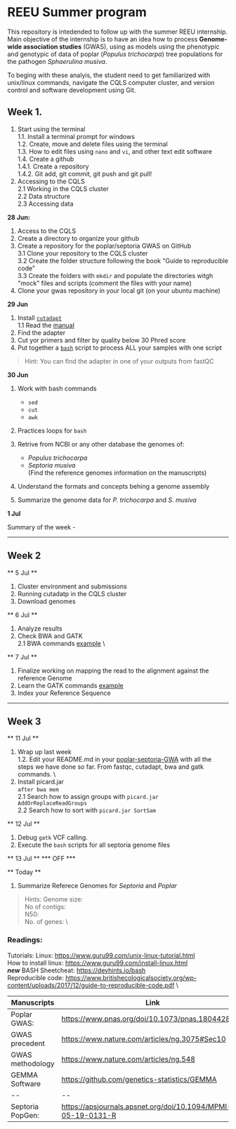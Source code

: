 # REEU Summer program

This repository is intedended to follow up with the summer REEU internship. 
Main objective of the internship is to have an idea how to process **Genome-wide association studies** (GWAS), using as models using the phenotypic and genotypic of data of poplar (_Populus trichocarpa_) tree populations for the pathogen _Sphaerulina musiva_.

To beging with these analyis, the student need to get familiarized with unix/linux commands, navigate the CQLS computer cluster, and version control and software development using Git.

## Week 1.
1. Start using the terminal \
1.1. Install a terminal prompt for windows \
1.2. Create, move and delete files using the terminal \
1.3. How to edit files using `nano` and `vi`, and other text edit software \
1.4. Create a github \
1.4.1. Create a repository \
1.4.2. Git add, git commit, git push and git pull! 
2. Accessing to the CQLS \
2.1 Working in the CQLS cluster \
2.2 Data structure \
2.3 Accessing data 


**28 Jun:**
1. Access to the CQLS 
2. Create a directory to organize your github 
3. Create a repository for the poplar/septoria GWAS on GitHub \
3.1 Clone your repository to the CQLS cluster \
3.2 Create the folder structure following the book "Guide to reproducible code" \
3.3 Create the folders with `mkdir` and populate the directories witgh "mock" files and scripts (comment the files with your name) 
4. Clone your gwas repository in your local git (on your ubuntu machine)

**29 Jun**
1. Install [`cutadapt`](https://cutadapt.readthedocs.io/en/stable/) \
1.1 Read the [manual](https://cutadapt.readthedocs.io/en/stable/guide.html) 
2. Find the adapter 
3. Cut yor primers and filter by quality below 30 Phred score
4. Put together a [`bash`](https://www.gnu.org/software/bash/) script to process ALL your samples with one script
> Hint: You can find the adapter in one of your outputs from fastQC

**30 Jun**
1. Work with bash commands
      - `sed`
      - `cut`
      - `awk`
2. Practices loops for `bash`


1. Retrive from NCBI or any other database the genomes of:
      - _Populus trichocarpa_
      - _Septoria musiva_ \
      (Find the reference genomes information on the manuscripts)
2. Understand the formats and concepts behing a genome assembly
3. Summarize the genome data for _P. trichocarpa_ and _S. musiva_


**1 Jul**

Summary of the week - 

------
## Week 2

** 5 Jul **

1. Cluster environment and submissions
2. Running cutadatp in the CQLS cluster
3. Download genomes

** 6 Jul **
1. Analyze results
2. Check BWA and GATK \
2.1 BWA commands [example](https://userweb.eng.gla.ac.uk/umer.ijaz/bioinformatics/BWA_tutorial.pdf) \

** 7 Jul **
1. Finalize working on mapping the read to the alignment against the reference Genome
2. Learn the GATK commands [example](https://)
3. Index your Reference Sequence

-------
## Week 3

** 11 Jul **
1. Wrap up last week \
1.2. Edit your README.md in your [poplar-septoria-GWA](https://github.com/MatthewBareno/poplar-septoria-GWAS) with all the steps we have done so far. From fastqc, cutadapt, bwa and gatk commands.  \
2. Install picard.jar \
`after bwa mem ` \
2.1 Search how to assign groups with `picard.jar AddOrReplaceReadGroups` \
2.2 Search how to sort with `picard.jar SortSam`

** 12 Jul **
1. Debug `gatk` VCF calling.
2. Execute the `bash` scripts for all septoria genome files 

** 13 Jul **
*** OFF ***

** Today **
1. Summarize Referece Genomes for _Septoria_ and _Poplar_ 
> Hints:
Genome size: \
No of contigs: \
N50:\
No. of genes: \ 


### Readings:
Tutorials: 
Linux: https://www.guru99.com/unix-linux-tutorial.html \
How to install linux: https://www.guru99.com/install-linux.html \
***new*** BASH Sheetcheat: https://devhints.io/bash \
Reproducible code: https://www.britishecologicalsociety.org/wp-content/uploads/2017/12/guide-to-reproducible-code.pdf \

|Manuscripts | Link|
|--|--|
|Poplar GWAS: | https://www.pnas.org/doi/10.1073/pnas.1804428115 |
| GWAS precedent | https://www.nature.com/articles/ng.3075#Sec10 |
| GWAS methodology | https://www.nature.com/articles/ng.548 |
| GEMMA Software | https://github.com/genetics-statistics/GEMMA |
|--|--|
|Septoria PopGen: |https://apsjournals.apsnet.org/doi/10.1094/MPMI-05-19-0131-R |
 
      
